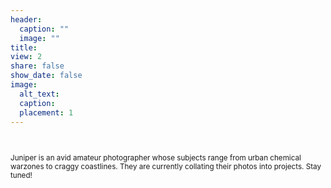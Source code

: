 ```yaml
---
header:
  caption: ""
  image: ""
title: 
view: 2
share: false
show_date: false
image:
  alt_text: 
  caption: 
  placement: 1  
---
```


<br> 
<small>

Juniper is an avid amateur photographer whose subjects range from urban chemical warzones to craggy coastlines. 
They are currently collating their photos into projects. 
Stay tuned!


</small>